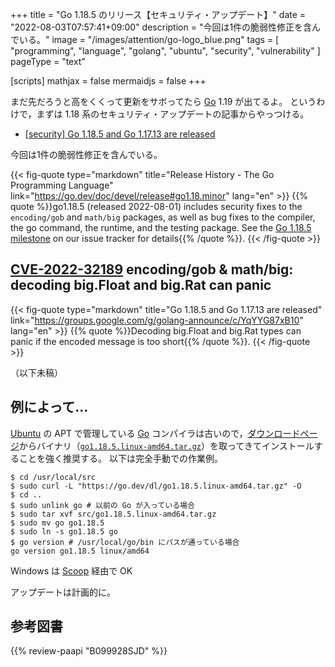 +++
title = "Go 1.18.5 のリリース【セキュリティ・アップデート】"
date =  "2022-08-03T07:57:41+09:00"
description = "今回は1件の脆弱性修正を含んでいる。"
image = "/images/attention/go-logo_blue.png"
tags  = [ "programming", "language", "golang", "ubuntu", "security", "vulnerability" ]
pageType = "text"

[scripts]
  mathjax = false
  mermaidjs = false
+++

まだ先だろうと高をくくって更新をサボってたら [Go] 1.19 が出てるよ。
というわけで，まずは 1.18 系のセキュリティ・アップデートの記事からやっつける。

- [[security] Go 1.18.5 and Go 1.17.13 are released](https://groups.google.com/g/golang-announce/c/YqYYG87xB10)

今回は1件の脆弱性修正を含んでいる。

{{< fig-quote type="markdown" title="Release History - The Go Programming Language" link="https://go.dev/doc/devel/release#go1.18.minor" lang="en" >}}
{{% quote %}}go1.18.5 (released 2022-08-01) includes security fixes to the `encoding/gob` and `math/big` packages, as well as bug fixes to the compiler, the go command, the runtime, and the testing package. See the [Go 1.18.5 milestone](https://github.com/golang/go/issues?q=milestone%3AGo1.18.5+label%3ACherryPickApproved) on our issue tracker for details{{% /quote %}}.
{{< /fig-quote >}}

## [CVE-2022-32189] encoding/gob & math/big: decoding big.Float and big.Rat can panic

{{< fig-quote type="markdown" title="Go 1.18.5 and Go 1.17.13 are released" link="https://groups.google.com/g/golang-announce/c/YqYYG87xB10" lang="en" >}}
{{% quote %}}Decoding big.Float and big.Rat types can panic if the encoded message is too short{{% /quote %}}.
{{< /fig-quote >}}

（以下未稿）

## 例によって...

[Ubuntu] の APT で管理している [Go] コンパイラは古いので，[ダウンロードページ](https://go.dev/dl/ "Downloads - go.dev")からバイナリ（[`go1.18.5.linux-amd64.tar.gz`](https://go.dev/dl/go1.18.5.linux-amd64.tar.gz)）を取ってきてインストールすることを強く推奨する。
以下は完全手動での作業例。

```text
$ cd /usr/local/src
$ sudo curl -L "https://go.dev/dl/go1.18.5.linux-amd64.tar.gz" -O
$ cd ..
$ sudo unlink go # 以前の Go が入っている場合
$ sudo tar xvf src/go1.18.5.linux-amd64.tar.gz
$ sudo mv go go1.18.5
$ sudo ln -s go1.18.5 go
$ go version # /usr/local/go/bin にパスが通っている場合
go version go1.18.5 linux/amd64
```

Windows は [Scoop] 経由で OK

アップデートは計画的に。

[Go]: https://go.dev/
[Ubuntu]: https://www.ubuntu.com/ "The leading operating system for PCs, IoT devices, servers and the cloud | Ubuntu"
[Scoop]: https://scoop.sh/
[CVE-2022-32189]: https://nvd.nist.gov/vuln/detail/CVE-2022-32189

## 参考図書

{{% review-paapi "B099928SJD" %}} <!-- プログラミング言語Go -->
